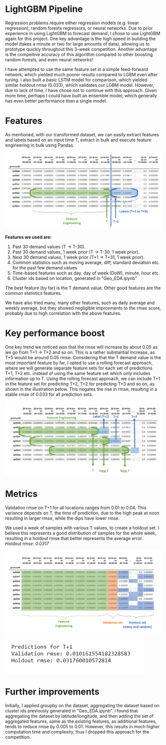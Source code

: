 # LightGBM Pipeline

Regression problems require either regression models (e.g. linear regression), random forests regressors, 
or neural networks. Due to prior experience in using LightGBM to forecast demand, I chose to use LightGBM again for this project.
One key advantage is the high speed in building the model (takes a minute or two for large amounts of data),
allowing us to prototype quickly throughout this 3-week competition. Another advantage is the compeitive accuracy
of this algorithm compared to other boosting random forests, and even neural networks!

I have attempted to use the same feature set in a simple feed-forward network, which yielded much poorer results
compared to LGBM even after tuning. I also built a basic LSTM model for comparison, which yielded similar holdout rmse (0.033),
which validates our LGBM model. However, due to lack of time, I have chose not to continue with this approach.
Given more time, perhaps I could have built an ensemble model, which generally has even better performance than a single model.

# Features

As mentioned, with our transformed dataset, we can easily extract features and labels based on an input time T, extract in bulk and execute feature engineering in bulk using Pandas.

![Efficient features and labels extraction](../images/extraction_feature_label.png?raw=true "Efficient features and labels extraction")

**Features we used are:**
1. Past 30 demand values (T -> T-30).
2. Past 30 demand values, 1 week prior (T -> T-30, 1 week prior).
3. Next 30 demand values, 1 week prior (T+1 -> T+31, 1 week prior).
4. Common statistics such as moving average, diff, standard deviation etc.
for the past few demand values
5. Time-based features such as day, day of week (DoW), minute, hour etc.
6. Cluster ids based on location, generated in "Geo_EDA.ipynb"

The best feature (by far) is the T demand value. Other good features are the common statistics features.

We have also tried many, many other features, such as daily average and weekly average, but they showed negligible
improvments to the rmse score, probably due to high correlation with the above features.

# Key performance boost

One key trend we noticed was that the rmse will increase by about 0.05 as we go from T+1 -> T+2 and so on.
This is a rather substantial increase, as T+5 would be around 0.05 rmse. Considering that the T demand value
is the most important feature by far, I opted to use a rolling forecast approach, where we will generate separate
feature sets for each set of predictions T+1, T+2 etc. instead of using the same feature set which only includes 
information up to T. Using the rolling forecast approach, we can include T+1 in the feature set for predicting T+2,
T+2 for predicting T+3 and so on, as shown in the illustration below. This negates the rise in rmse, resulting in a stable rmse of 0.033 for all prediction sets.

![Feature and label extraction in Rolling forecast model](../images/extraction_rolling_forecast.png?raw=true "Feature and label extraction in Rolling forecast model")

# Metrics

Validation rmse on T+1 for all locations ranges from 0.01 to 0.04. This variance depends on T, the time of prediction,
due to the high peak at noon resulting in larger rmse, while the dips have lower rmse.

We used a week of samples with various T values, to create a holdout set. I believe this represents a good distribution
of samples for the whole week, resulting in a holdout rmse that better represents the average error.
</br>
_Holdout rmse: 0.0317_

![Validation vs holdout set](../images/extraction_val_holdout.png?raw=true "Validation vs holdout set")

![RMSE scores](../images/rmse_val.png?raw=true "RMSE scores")


# Further improvements

Initially, I applied groupby on the dataset, aggregating the dataset based on cluster ids previously generated in "Geo_EDA.ipynb". I found that aggregating the dataset by latitude/longitude, and then adding the set of aggregated features, same as the existing features, as additional features, tends to reduce rmse by 0.005 to 0.01. However, this results in much higher computation time and complexity, thus I dropped this approach for the competition.
